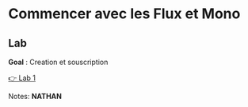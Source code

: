 <!-- .slide: class="exercice" -->
# Commencer avec les Flux et Mono

## Lab

**Goal** : Creation et souscription 

[👉 Lab 1](https://github.com/sfeir-open-source/sfeir-school-java-reactive/blob/main/steps/01-reactor-basics/)

Notes:
**NATHAN**
